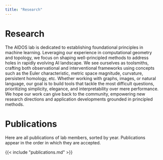 ```yaml
---
title: "Research"
---
```


# Research

The AIDOS lab is dedicated to establishing foundational principles in machine learning. Leveraging our experience in computational geometry and topology, we focus on shaping well-principled methods to address holes in rapidly evolving AI landscape. We see ourselves as toolsmiths, crafting both observational and interventional frameworks using concepts such as the Euler characteristic, metric space magnitude, curvature, persistent homology, etc. Whether working with graphs, images, or natural language, our goal is to build tools that tackle the most difficult questions, prioritizing simplicity, elegance, and interpretability over mere performance. We hope our work can give back to the community, empowering new research directions and application developments grounded in principled methods.

# Publications

Here are all publications of lab members, sorted by year. Publications
appear in the order in which they are accepted.

{{< include "publications.md" >}}
